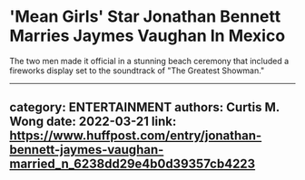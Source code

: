 # 'Mean Girls' Star Jonathan Bennett Marries Jaymes Vaughan In Mexico

The two men made it official in a stunning beach ceremony that included a fireworks display set to the soundtrack of "The Greatest Showman."

---
category: ENTERTAINMENT
authors: Curtis M. Wong
date: 2022-03-21
link: https://www.huffpost.com/entry/jonathan-bennett-jaymes-vaughan-married_n_6238dd29e4b0d39357cb4223
---
